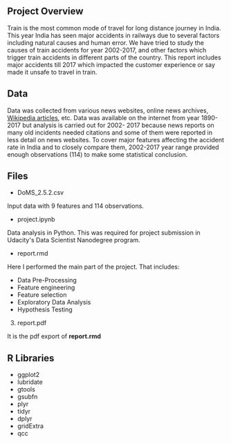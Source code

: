 ## Project Overview

Train is the most common mode of travel for long distance journey in India. This year India has seen major accidents in railways due to several factors including natural causes and human error. We have tried to study the causes of train accidents for year 2002-2017, and other factors which trigger train accidents in different parts of the country. This report includes major accidents till 2017 which impacted the customer experience or say made it unsafe to travel in train.

## Data

Data was collected from various news websites, online news archives, [Wikipedia articles](https://en.wikipedia.org/wiki/List_of_Indian_rail_accidents), etc. Data was available on the internet from year 1890-2017 but analysis is carried out for 2002- 2017 because news reports on many old incidents needed citations and some of them were reported in less detail on news websites. To cover major features affecting the accident rate in India and to closely compare them, 2002-2017 year range provided enough observations (114) to make some statistical conclusion.

## Files

* DoMS_2.5.2.csv

Input data with 9 features and 114 observations.

* project.ipynb

Data analysis in Python. This was required for project submission in Udacity's Data Scientist Nanodegree program.

* report.rmd

Here I performed the main part of the project. That includes:

* Data Pre-Processing
* Feature engineering
* Feature selection
* Exploratory Data Analysis
* Hypothesis Testing

3. report.pdf

It is the pdf export of **report.rmd**

## R Libraries

* ggplot2
* lubridate
* gtools
* gsubfn
* plyr
* tidyr
* dplyr
* gridExtra
* qcc